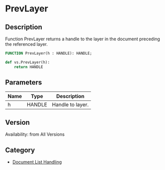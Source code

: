 # PrevLayer

## Description
Function PrevLayer returns a handle to the layer in the document preceding the referenced layer.

```pascal
FUNCTION PrevLayer(h : HANDLE): HANDLE;
```

```python
def vs.PrevLayer(h):
    return HANDLE
```

## Parameters
|Name|Type|Description|
|---|---|---|
|h|HANDLE|Handle to layer.|

## Version
Availability: from All Versions

## Category
* [Document List Handling](../Categories/Document%20List%20Handling.md)
